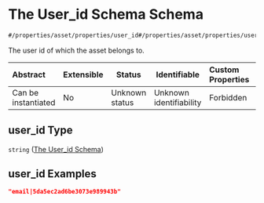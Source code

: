 # The User_id Schema Schema

```txt
#/properties/asset/properties/user_id#/properties/asset/properties/user_id
```

The user id of which the asset belongs to.


| Abstract            | Extensible | Status         | Identifiable            | Custom Properties | Additional Properties | Access Restrictions | Defined In                                                                                          |
| :------------------ | ---------- | -------------- | ----------------------- | :---------------- | --------------------- | ------------------- | --------------------------------------------------------------------------------------------------- |
| Can be instantiated | No         | Unknown status | Unknown identifiability | Forbidden         | Allowed               | none                | [policy_transaction.schema.json\*](../../out/policy_transaction.schema.json "open original schema") |

## user_id Type

`string` ([The User_id Schema](policy_transaction-properties-the-asset-schema-properties-the-user_id-schema.md))

## user_id Examples

```json
"email|5da5ec2ad6be3073e989943b"
```
